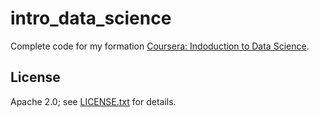 intro_data_science
=====================

Complete code for my formation [Coursera: Indoduction to Data Science](https://www.coursera.org/course/datasci).

License
-------

Apache 2.0; see [LICENSE.txt](LICENSE.txt) for details.
